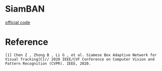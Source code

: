 # SiamBAN 

[official code](https://github.com/hqucv/siamban)

# Reference
`
[1] Chen Z , Zhong B , Li G , et al. Siamese Box Adaptive Network for Visual Tracking[C]// 2020 IEEE/CVF Conference on Computer Vision and Pattern Recognition (CVPR). IEEE, 2020.
`
